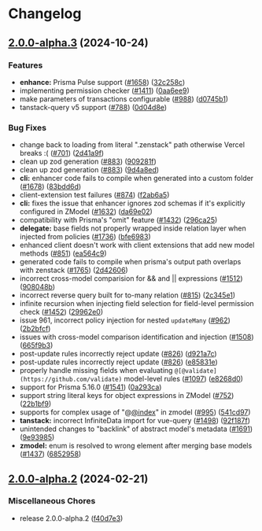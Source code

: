 # Changelog

## [2.0.0-alpha.3](https://github.com/thomassnielsen/zenstack/compare/v2.0.0-alpha.2...v2.0.0-alpha.3) (2024-10-24)


### Features

* **enhance:** Prisma Pulse support ([#1658](https://github.com/thomassnielsen/zenstack/issues/1658)) ([32c258c](https://github.com/thomassnielsen/zenstack/commit/32c258c120628d2742f90da4edd8e377a3e672e7))
* implementing permission checker ([#1411](https://github.com/thomassnielsen/zenstack/issues/1411)) ([0aa6ee9](https://github.com/thomassnielsen/zenstack/commit/0aa6ee961bab005705287184b670ae9a3a57f06d))
* make parameters of transactions configurable ([#988](https://github.com/thomassnielsen/zenstack/issues/988)) ([d0745b1](https://github.com/thomassnielsen/zenstack/commit/d0745b149a5ce6abfef546de0b9243ddc4f6e765))
* tanstack-query v5 support ([#788](https://github.com/thomassnielsen/zenstack/issues/788)) ([0d04d8e](https://github.com/thomassnielsen/zenstack/commit/0d04d8e6dabd66ee06e98971cb4e1007c4ecd466))


### Bug Fixes

* change back to loading from literal ".zenstack" path otherwise Vercel breaks :( ([#701](https://github.com/thomassnielsen/zenstack/issues/701)) ([2d41a9f](https://github.com/thomassnielsen/zenstack/commit/2d41a9fcffab2fa228356a5cc45b4c2ecd62fd63))
* clean up zod generation ([#883](https://github.com/thomassnielsen/zenstack/issues/883)) ([909281f](https://github.com/thomassnielsen/zenstack/commit/909281f8090734322c0cab09d0187b6b5e813c9a))
* clean up zod generation ([#883](https://github.com/thomassnielsen/zenstack/issues/883)) ([9d4a8ed](https://github.com/thomassnielsen/zenstack/commit/9d4a8ede7d42d1966fd5a12d64a5992092f4bc7d))
* **cli:** enhancer code fails to compile when generated into a custom folder ([#1678](https://github.com/thomassnielsen/zenstack/issues/1678)) ([83bdd6d](https://github.com/thomassnielsen/zenstack/commit/83bdd6df5ce9b7604ec64d32fb318e244c96d560))
* client-extension test failures ([#874](https://github.com/thomassnielsen/zenstack/issues/874)) ([f2ab6a5](https://github.com/thomassnielsen/zenstack/commit/f2ab6a521195c4981fd89a5d4094e4130c5b336c))
* **cli:** fixes the issue that enhancer ignores zod schemas if it's explicitly configured in ZModel ([#1632](https://github.com/thomassnielsen/zenstack/issues/1632)) ([da69e02](https://github.com/thomassnielsen/zenstack/commit/da69e0210bf6bb734236b72d0dc8b9382c786614))
* compatibility with Prisma's "omit" feature ([#1432](https://github.com/thomassnielsen/zenstack/issues/1432)) ([296ca25](https://github.com/thomassnielsen/zenstack/commit/296ca259c8dd3e38fa988378df4a9e351a11b20b))
* **delegate:** base fields not properly wrapped inside relation layer when injected from policies ([#1736](https://github.com/thomassnielsen/zenstack/issues/1736)) ([bfe6983](https://github.com/thomassnielsen/zenstack/commit/bfe698390c689dbe4350f7989cc6a1974ff1aad5))
* enhanced client doesn't work with client extensions that add new model methods ([#851](https://github.com/thomassnielsen/zenstack/issues/851)) ([ea564c9](https://github.com/thomassnielsen/zenstack/commit/ea564c93e9ca2a888c0e53216633d66c733f6beb))
* generated code fails to compile when prisma's output path overlaps with zenstack ([#1765](https://github.com/thomassnielsen/zenstack/issues/1765)) ([2d42606](https://github.com/thomassnielsen/zenstack/commit/2d42606975f49cb74ab512e4c7aa068179f026fe))
* incorrect cross-model comparision for && and || expressions ([#1512](https://github.com/thomassnielsen/zenstack/issues/1512)) ([908048b](https://github.com/thomassnielsen/zenstack/commit/908048b01430ff6552e8df558d5b5905136ea5cc))
* incorrect reverse query built for to-many relation ([#815](https://github.com/thomassnielsen/zenstack/issues/815)) ([2c345e1](https://github.com/thomassnielsen/zenstack/commit/2c345e1d4fe7274b7a08c1178afccede1d694327))
* infinite recursion when injecting field selection for field-level permission check ([#1452](https://github.com/thomassnielsen/zenstack/issues/1452)) ([29962e0](https://github.com/thomassnielsen/zenstack/commit/29962e0b48a73ae6d42f43f2575048ba9cf6a953))
* issue 961, incorrect policy injection for nested `updateMany` ([#962](https://github.com/thomassnielsen/zenstack/issues/962)) ([2b2bfcf](https://github.com/thomassnielsen/zenstack/commit/2b2bfcff965f9a70ff2764e6fbc7613b6f061685))
* issues with cross-model comparison identification and injection ([#1508](https://github.com/thomassnielsen/zenstack/issues/1508)) ([665f9b3](https://github.com/thomassnielsen/zenstack/commit/665f9b33b58acc5170c4ccb8e73be525fbb89734))
* post-update rules incorrectly reject update ([#826](https://github.com/thomassnielsen/zenstack/issues/826)) ([d921a7c](https://github.com/thomassnielsen/zenstack/commit/d921a7ca6bef0341ccf5bc50e195156695129e7f))
* post-update rules incorrectly reject update ([#826](https://github.com/thomassnielsen/zenstack/issues/826)) ([e85831e](https://github.com/thomassnielsen/zenstack/commit/e85831e98d08a433febb5a8fecf8d539150ced08))
* properly handle missing fields when evaluating `@[@validate](https://github.com/validate)` model-level rules ([#1097](https://github.com/thomassnielsen/zenstack/issues/1097)) ([e8268d0](https://github.com/thomassnielsen/zenstack/commit/e8268d03ae12f3ccbcf1bb1c531a2816b22f6da8))
* support for Prisma 5.16.0 ([#1541](https://github.com/thomassnielsen/zenstack/issues/1541)) ([0a293ca](https://github.com/thomassnielsen/zenstack/commit/0a293ca0afebee621848463e05408a39dfa934e2))
* support string literal keys for object expressions in ZModel ([#752](https://github.com/thomassnielsen/zenstack/issues/752)) ([22b1bf9](https://github.com/thomassnielsen/zenstack/commit/22b1bf9ddd4062000f2cd7d183e004dd3d5917c6))
* supports for complex usage of "@[@index](https://github.com/index)" in zmodel ([#995](https://github.com/thomassnielsen/zenstack/issues/995)) ([541cd97](https://github.com/thomassnielsen/zenstack/commit/541cd973081cbbf2d9e2e571ee8f971bc859150c))
* **tanstack:** incorrect InfiniteData import for vue-query ([#1498](https://github.com/thomassnielsen/zenstack/issues/1498)) ([92f187f](https://github.com/thomassnielsen/zenstack/commit/92f187f9190517df5baca795f12386c12c6694e9))
* unintended changes to "backlink" of abstract model's metadata ([#1691](https://github.com/thomassnielsen/zenstack/issues/1691)) ([9e93985](https://github.com/thomassnielsen/zenstack/commit/9e93985589abc4d22eba433b7927193b4fd405a6))
* **zmodel:** enum is resolved to wrong element after merging base models ([#1437](https://github.com/thomassnielsen/zenstack/issues/1437)) ([6852958](https://github.com/thomassnielsen/zenstack/commit/68529580028dfcfce50cb9af78a9b67d72e2a6a5))

## [2.0.0-alpha.2](https://github.com/zenstackhq/zenstack/compare/v2.0.0-alpha.1...v2.0.0-alpha.2) (2024-02-21)


### Miscellaneous Chores

* release 2.0.0-alpha.2 ([f40d7e3](https://github.com/zenstackhq/zenstack/commit/f40d7e3718d4210137a2e131d28b5491d065b914))
